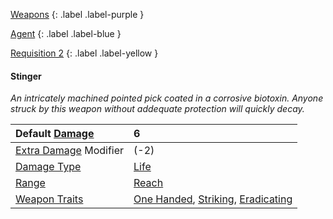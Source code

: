 [Weapons](Game/Weapons-List)
{: .label .label-purple }

[Agent](Game/Agent)
{: .label .label-blue }

[Requisition 2](Game/Deployment#Requisition)
{: .label .label-yellow }

#### Stinger

_An intricately machined pointed pick coated in a corrosive biotoxin. Anyone struck by this weapon without addequate protection will quickly decay._

| Default [Damage](Core/Weapons#Damage)                     | 6                                                                                                                             |
| :-------------------------------------------------------- | :---------------------------------------------------------------------------------------------------------------------------- |
| [Extra Damage](Game/Core/Attacks#Extra%20Damage) Modifier | (-2)                                                                                                                          |
| [Damage Type](Core/Weapons#Damage%20Type)                 | [Life](Game/Core/Injury#Life)                                                                                                 |
| [Range](Core/Weapons#Range)                               | [Reach](Game/Core/Movement#Reach)                                                                                             |
| [Weapon Traits](Core/Weapon-Traits)                       | [One Handed](Game/Core/Blocks/One-Handed), [Striking](Game/Core/Blocks/Striking), [Eradicating](Game/Core/Blocks/Eradicating) |
